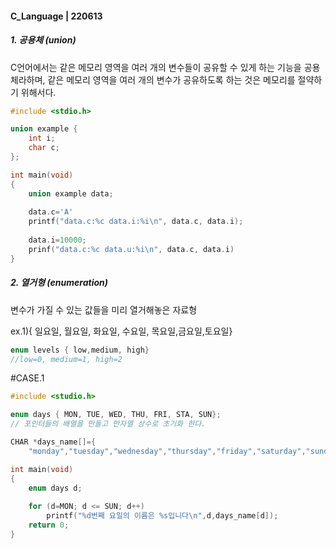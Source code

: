 #### C_Language | 220613

##### 1. 공용체 (union)

C언어에서는 같은 메모리 영역을 여러 개의 변수들이 공유할 수 있게 하는 기능을 공용체라하며, 같은 메모리 영역을 여러 개의 변수가 공유하도록 하는 것은 메모리를 절약하기 위해서다.

```c
#include <stdio.h>

union example {
    int i;
    char c;
};

int main(void)
{
    union example data;
    
    data.c='A'
    printf("data.c:%c data.i:%i\n", data.c, data.i);
    
    data.i=10000;
    prinf("data.c:%c data.u:%i\n", data.c, data.i)
}
```





##### 2. 열거형 (enumeration)

변수가 가질 수 있는 값들을 미리 열거해놓은 자료형

ex.1){ 일요일, 월요일, 화요일, 수요일, 목요일,금요일,토요일}



```c
enum levels { low,medium, high}
//low=0, medium=1, high=2
```



#CASE.1

```c
#include <studio.h>

enum days { MON, TUE, WED, THU, FRI, STA, SUN};
// 포인터들의 배열을 만들고 만자열 상수로 초기화 한다.

CHAR *days_name[]={
    "monday","tuesday","wednesday","thursday","friday","saturday","sunday"};

int main(void)
{
    enum days d;
    
    for (d=MON; d <= SUN; d++)
        printf("%d번째 요일의 이름은 %s입니다\n",d,days_name[d]);
    return 0;
}
```





